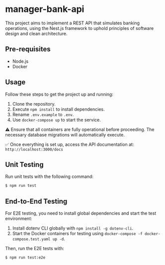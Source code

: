 # manager-bank-api

This project aims to implement a REST API that simulates banking operations, using the Nest.js framework to uphold principles of software design and clean architecture.

## Pre-requisites 
- Node.js
- Docker

## Usage

Follow these steps to get the project up and running:
1. Clone the repository.
2. Execute `npm install` to install dependencies.
3. Rename `.env.example` to `.env`.
4. Use `docker-compose up` to start the service.

⚠️ Ensure that all containers are fully operational before proceeding. The necessary database migrations will automatically execute.

✅ Once everything is set up, access the API documentation at: `http://localhost:3000/docs`

## Unit Testing

Run unit tests with the following command:
```bash
$ npm run test
```

## End-to-End Testing

For E2E testing, you need to install global dependencies and start the test environment:

1. Install dotenv CLI globally with `npm install -g dotenv-cli`.
2. Start the Docker containers for testing using `docker-compose -f docker-compose.test.yaml up -d`.

Then, run the E2E tests with:
```bash
$ npm run test:e2e
```